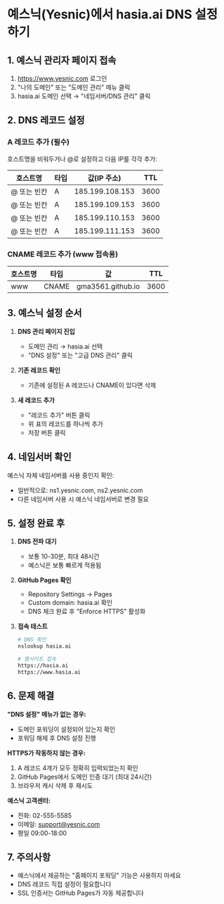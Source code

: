 # 예스닉(Yesnic)에서 hasia.ai DNS 설정하기

## 1. 예스닉 관리자 페이지 접속
1. https://www.yesnic.com 로그인
2. "나의 도메인" 또는 "도메인 관리" 메뉴 클릭
3. hasia.ai 도메인 선택 → "네임서버/DNS 관리" 클릭

## 2. DNS 레코드 설정

### A 레코드 추가 (필수)
호스트명을 비워두거나 @로 설정하고 다음 IP를 각각 추가:

| 호스트명 | 타입 | 값(IP 주소) | TTL |
|---------|------|------------|-----|
| @ 또는 빈칸 | A | 185.199.108.153 | 3600 |
| @ 또는 빈칸 | A | 185.199.109.153 | 3600 |
| @ 또는 빈칸 | A | 185.199.110.153 | 3600 |
| @ 또는 빈칸 | A | 185.199.111.153 | 3600 |

### CNAME 레코드 추가 (www 접속용)
| 호스트명 | 타입 | 값 | TTL |
|---------|------|-----|-----|
| www | CNAME | gma3561.github.io | 3600 |

## 3. 예스닉 설정 순서

1. **DNS 관리 페이지 진입**
   - 도메인 관리 → hasia.ai 선택
   - "DNS 설정" 또는 "고급 DNS 관리" 클릭

2. **기존 레코드 확인**
   - 기존에 설정된 A 레코드나 CNAME이 있다면 삭제

3. **새 레코드 추가**
   - "레코드 추가" 버튼 클릭
   - 위 표의 레코드를 하나씩 추가
   - 저장 버튼 클릭

## 4. 네임서버 확인

예스닉 자체 네임서버를 사용 중인지 확인:
- 일반적으로: ns1.yesnic.com, ns2.yesnic.com
- 다른 네임서버 사용 시 예스닉 네임서버로 변경 필요

## 5. 설정 완료 후

1. **DNS 전파 대기**
   - 보통 10-30분, 최대 48시간
   - 예스닉은 보통 빠르게 적용됨

2. **GitHub Pages 확인**
   - Repository Settings → Pages
   - Custom domain: hasia.ai 확인
   - DNS 체크 완료 후 "Enforce HTTPS" 활성화

3. **접속 테스트**
   ```bash
   # DNS 확인
   nslookup hasia.ai

   # 웹사이트 접속
   https://hasia.ai
   https://www.hasia.ai
   ```

## 6. 문제 해결

**"DNS 설정" 메뉴가 없는 경우:**
- 도메인 포워딩이 설정되어 있는지 확인
- 포워딩 해제 후 DNS 설정 진행

**HTTPS가 작동하지 않는 경우:**
1. A 레코드 4개가 모두 정확히 입력되었는지 확인
2. GitHub Pages에서 도메인 인증 대기 (최대 24시간)
3. 브라우저 캐시 삭제 후 재시도

**예스닉 고객센터:**
- 전화: 02-555-5585
- 이메일: support@yesnic.com
- 평일 09:00-18:00

## 7. 주의사항

- 예스닉에서 제공하는 "홈페이지 포워딩" 기능은 사용하지 마세요
- DNS 레코드 직접 설정이 필요합니다
- SSL 인증서는 GitHub Pages가 자동 제공합니다